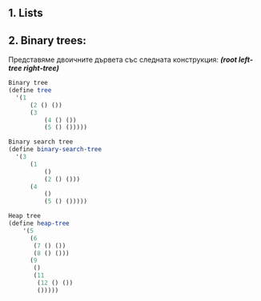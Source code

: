 ## 1. Lists
## 2. Binary trees:
Представяме двоичните дървета със следната конструкция:
_**(root left-tree right-tree)**_
```Scheme
Binary tree
(define tree
  '(1
      (2 () ())
      (3
          (4 () ())
          (5 () ()))))

Binary search tree
(define binary-search-tree
  '(3
      (1
          ()
          (2 () ()))
      (4
          ()
          (5 () ()))))

Heap tree
(define heap-tree
    '(5
      (6
       (7 () ())
       (8 () ()))
      (9
       ()
       (11
        (12 () ())
        ()))))
```
